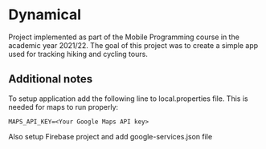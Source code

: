 # Dynamical

Project implemented as part of the Mobile Programming course in the academic year 2021/22. The goal of this project was to create a simple app used for tracking hiking and cycling tours.

## Additional notes

To setup application add the following line to local.properties file. This is needed for maps to run properly:
```
MAPS_API_KEY=<Your Google Maps API key>
```
Also setup Firebase project and add google-services.json file